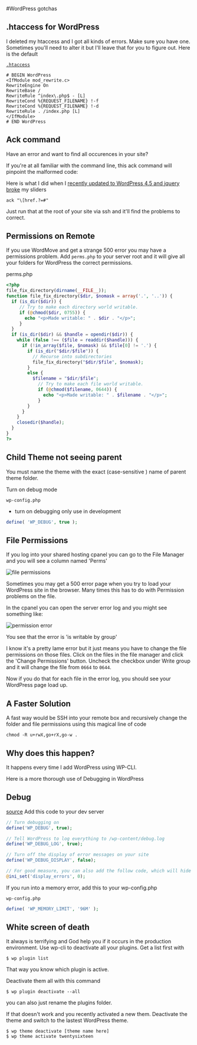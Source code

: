 #WordPress gotchas

## .htaccess for WordPress

I deleted my htaccess and I got all kinds of errors. Make sure you have one. Sometimes you'll need to alter it but I'll leave that for you to figure out. Here is the default

[`.htaccess`](https://codex.wordpress.org/htaccess)

```
# BEGIN WordPress
<IfModule mod_rewrite.c>
RewriteEngine On
RewriteBase /
RewriteRule ^index\.php$ - [L]
RewriteCond %{REQUEST_FILENAME} !-f
RewriteCond %{REQUEST_FILENAME} !-d
RewriteRule . /index.php [L]
</IfModule>
# END WordPress
```

## Ack command

Have an error and want to find all occurences in your site?

If you're at all familiar with the command line, this ack command will pinpoint the malformed code:

Here is what I did when I [recently updated to WordPress 4.5 and jquery broke](https://wordpress.org/support/topic/wp-45-and-jquery-syntax-error) my sliders

```
ack "\[href.?=#"
```

Just run that at the root of your site via ssh and it'll find the problems to correct.

## Permissions on Remote

If you use WordMove and get a strange 500 error you may have a permissions problem. Add `perms.php` to your server root and it will give all your folders for WordPress the correct permissions.

perms.php

```php
<?php
file_fix_directory(dirname(__FILE__));
function file_fix_directory($dir, $nomask = array('.', '..')) {
  if (is_dir($dir)) {
     // Try to make each directory world writable.
     if (@chmod($dir, 0755)) {
       echo "<p>Made writable: " . $dir . "</p>";
     }
  }
  if (is_dir($dir) && $handle = opendir($dir)) {
    while (false !== ($file = readdir($handle))) {
      if (!in_array($file, $nomask) && $file[0] != '.') {
        if (is_dir("$dir/$file")) {
          // Recurse into subdirectories
          file_fix_directory("$dir/$file", $nomask);
        }
        else {
          $filename = "$dir/$file";
            // Try to make each file world writable.
            if (@chmod($filename, 0644)) {
              echo "<p>Made writable: " . $filename . "</p>";
            }
        }
      }
    }
    closedir($handle);
  }
}
?>
```

## Child Theme not seeing parent
You must name the theme with the exact (case-sensitive ) name of parent theme folder.

Turn on debug mode

`wp-config.php`

* turn on debugging only use in development 

```php
define( 'WP_DEBUG', true );
```

## File Permissions

If you log into your shared hosting cpanel you can go to the File Manager and you will see a column named 'Perms'

![file permissions](https://i.imgur.com/P36sKmH.png)

Sometimes you may get a 500 error page when you try to load your WordPress site in the browser. Many times this has to do with Permission problems on the file.

In the cpanel you can open the server error log and you might see something like:

![permission error](https://i.imgur.com/t06H9QH.png)

You see that the error is 'is writable by group'

I know it's a pretty lame error but it just means you have to change the file permissions on those files. Click on the files in the file manager and click the 'Change Permissions' button. Uncheck the checkbox under Write group and it will change the file from `0664` to `0644`.

Now if you do that for each file in the error log, you should see your WordPress page load up.

## A Faster Solution
A fast way would be SSH into your remote box and recursively change the folder and file permissions using this magical line of code

```
chmod -R u+rwX,go+rX,go-w .
```

## Why does this happen?
It happens every time I add WordPress using WP-CLI.

Here is a more thorough use of Debugging in WordPress

## Debug
[source](https://premium.wpmudev.org/blog/debugging-wordpress-how-to-use-wp_debug/)
Add this code to your dev server
```php
// Turn debugging on
define('WP_DEBUG', true);

// Tell WordPress to log everything to /wp-content/debug.log
define('WP_DEBUG_LOG', true);

// Turn off the display of error messages on your site
define('WP_DEBUG_DISPLAY', false);

// For good measure, you can also add the follow code, which will hide errors from being displayed on-screen
@ini_set('display_errors', 0);
```

If you run into a memory error, add this to your wp-config.php

`wp-config.php`

```php
define( 'WP_MEMORY_LIMIT', '96M' );
```

## White screen of death
It always is terrifying and God help you if it occurs in the production environment.
Use wp-cli to deactivate all your plugins. Get a list first with

```
$ wp plugin list
```

That way you know which plugin is active.

Deactivate them all with this command

```
$ wp plugin deactivate --all
```

you can also just rename the plugins folder.

If that doesn't work and you recently activated a new them. Deactivate the theme and switch to the lastest WordPress theme.

```
$ wp theme deactivate [theme name here]
$ wp theme activate twentysixteen
```
